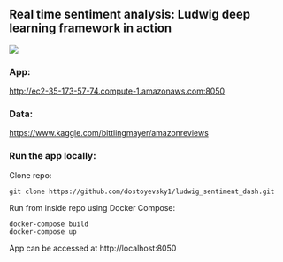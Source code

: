 
## Real time sentiment analysis: Ludwig deep learning framework in action

![](sentiment_demo.gif)


### App:

http://ec2-35-173-57-74.compute-1.amazonaws.com:8050

### Data:

https://www.kaggle.com/bittlingmayer/amazonreviews

### Run the app locally:

Clone repo:
```
git clone https://github.com/dostoyevsky1/ludwig_sentiment_dash.git
```
Run from inside repo using Docker Compose:
```
docker-compose build
docker-compose up
```
App can be accessed at http://localhost:8050
